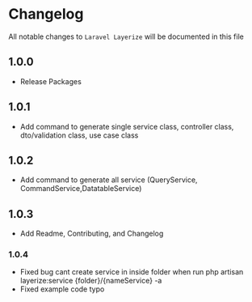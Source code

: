 # Changelog
All notable changes to `Laravel Layerize` will be documented in this file

## 1.0.0
- Release Packages

## 1.0.1
- Add command to generate single service class, controller class, dto/validation class, use case class

## 1.0.2
- Add command to generate all service (QueryService, CommandService,DatatableService)

## 1.0.3
- Add Readme, Contributing, and Changelog

### 1.0.4
- Fixed bug cant create service in inside folder when run php artisan layerize:service {folder}/{nameService} -a
- Fixed example code typo